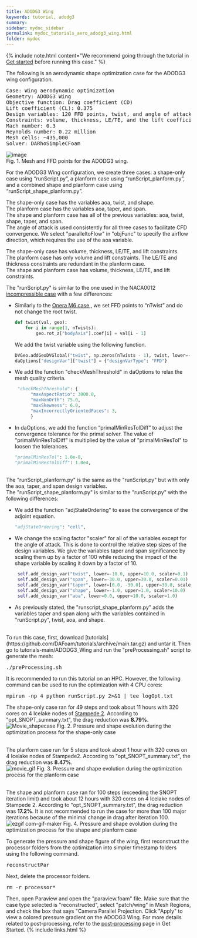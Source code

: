 ```yaml
---
title: ADODG3 Wing
keywords: tutorial, adodg3
summary: 
sidebar: mydoc_sidebar
permalink: mydoc_tutorials_aero_adodg3_wing.html
folder: mydoc
---
```


{% include note.html content="We recommend going through the tutorial in [Get started](mydoc_get_started_download_docker.html) before running this case." %}

The following is an aerodynamic shape optimization case for the ADODG3 wing configuration.

<pre>
Case: Wing aerodynamic optimization 
Geometry: ADODG3 Wing
Objective function: Drag coefficient (CD)
Lift coefficient (CL): 0.375
Design variables: 120 FFD points, twist, and angle of attack for the shape-only case (total: 126).
Constraints: volume, thickness, LE/TE, and the lift coefficient (total number: 764)
Mach number: 0.3
Reynolds number: 0.22 million
Mesh cells: ~435,000
Solver: DARhoSimpleCFoam
</pre>
![image](https://user-images.githubusercontent.com/106775921/184982881-66223c83-2e5b-46c3-b9da-33b5f99795d2.png)<br>
Fig. 1. Mesh and FFD points for the ADODG3 wing.

For the ADODG3 Wing configuration, we create three cases: a shape-only case using “runScript.py”, a planform case using “runScript_planform.py”, and a combined shape and planform case using “runScript_shape_planform.py”.

The shape-only case has the variables aoa, twist, and shape.<br>
The planform case has the variables aoa, taper, and span. <br>
The shape and planform case has all of the previous variables: aoa, twist, shape, taper, and span. <br>
The angle of attack is used consistently for all three cases to facilitate CFD convergence. We select "paralleltoFlow" in "objFunc" to specify the airflow direction, which requires the use of the aoa variable. 
<br>

The shape-only case has volume, thickness, LE/TE, and lift constraints.<br>
The planform case has only volume and lift constraints. The LE/TE and thickness constraints are redundant in the planform case.<br>
The shape and planform case has volume, thickness, LE/TE, and lift constraints. 

The "runScript.py" is similar to the one used in the NACA0012 [incompressible case](mydoc_tutorials_aero_naca0012_incompressible.html) with a few differences:

- Similarly to the [Onera M6 case,](mydoc_tutorials_aero_m6.html), we set FFD points to “nTwist” and do not change the root twist. 

  ```python
  def twist(val, geo):
      for i in range(1, nTwists):
          geo.rot_z["bodyAxis"].coef[i] = val[i - 1]
  ```
  
  We add the twist variable using the following function.

  ```python
  DVGeo.addGeoDVGlobal("twist", np.zeros(nTwists - 1), twist, lower=-10.0, upper=10.0, scale=1.0)
  daOptions["designVar"]["twist"] = {"designVarType": "FFD"}
  ```

- We add the function "checkMeshThreshold" in daOptions to relax the mesh quality criteria.
  ```python
   "checkMeshThreshold": {
        "maxAspectRatio": 3000.0,
        "maxNonOrth": 75.0,
        "maxSkewness": 6.0,
        "maxIncorrectlyOrientedFaces": 3, 
        }
   ```

- In daOptions, we add the function “primalMinResTolDiff” to adjust the convergence tolerance for the primal solver. The value of "primalMinResTolDiff" is multiplied by the value of "primalMinResTol" to loosen the tolerances. 

  ```python
  "primalMinResTol": 1.0e-8,
  "primalMinResTolDiff": 1.0e4,
  ```
  
<br>
The "runScript_planform.py" is the same as the "runScript.py" but with only the aoa, taper, and span design variables. <br>
The "runScript_shape_planform.py" is similar to the "runScript.py" with the following differences:

- We add the function "adjStateOrdering" to ease the convergence of the adjoint equation.
  ```python
  "adjStateOrdering": "cell",
  ```

- We change the scaling factor "scaler" for all of the variables except for the angle of attack. This is done to control the relative step sizes of the design variables. We give the variables taper and span significance by scaling them up by a factor of 100 while reducing the impact of the shape variable by scaling it down by a factor of 10. 

  ```python
   self.add_design_var("twist", lower=-10.0, upper=10.0, scaler=0.1)
   self.add_design_var("span", lower=-30.0, upper=30.0, scaler=0.01)
   self.add_design_var("taper", lower=[0.0, -30.0], upper=30.0, scaler=0.01)
   self.add_design_var("shape", lower=-1.0, upper=1.0, scaler=10.0)
   self.add_design_var("aoa", lower=0.0, upper=10.0, scaler=1.0)
  ```
  
- As previously stated, the "runscript_shape_planform.py" adds the variables taper and span along with the variables contained in "runScript.py", twist, aoa, and shape. 

<br>
To run this case, first, download [tutorials](https://github.com/DAFoam/tutorials/archive/main.tar.gz) and untar it. Then go to tutorials-main/ADODG3_Wing and run the "preProcessing.sh" script to generate the mesh:

<pre>
./preProcessing.sh
</pre>

It is recommended to run this tutorial on an HPC. However, the following command can be used to run the optimization with 4 CPU cores:

<pre>
mpirun -np 4 python runScript.py 2>&1 | tee logOpt.txt
</pre>

The shape-only case ran for 49 steps and took about 11 hours with 320 cores on 4 Icelake nodes of [Stampede 2](https://portal.xsede.org/tacc-stampede2). According to "opt_SNOPT_summary.txt", the drag reduction was **8.79%**. <br>
![Movie_shapecase](https://user-images.githubusercontent.com/106775921/184717033-aba631c2-b29a-4c23-919c-474c5c8db5b2.gif)
Fig. 2. Pressure and shape evolution during the optimization process for the shape-only case<br><br>

The planform case ran for 5 steps and took about 1 hour with 320 cores on 4 Icelake nodes of Stampede2. According to "opt_SNOPT_summary.txt", the drag reduction was **8.47%**. <br>
![movie_gif](https://user-images.githubusercontent.com/106775921/184983955-667beac1-ce20-4a17-8052-db14f946e8dc.gif)
Fig. 3. Pressure and shape evolution during the optimization process for the planform case<br><br>

The shape and planform case ran for 100 steps (exceeding the SNOPT iteration limit) and took about 12 hours with 320 cores on 4 Icelake nodes of Stampede 2. According to "opt_SNOPT_summary.txt", the drag reduction was **17.2%**. It is not recommended to run the case for more than 100 major iterations because of the minimal change in drag after iteration 100. 
![ezgif com-gif-maker](https://user-images.githubusercontent.com/106775921/185023313-5ddebf4c-0efb-431a-8216-a8e9adfe7a74.gif)
Fig. 4. Pressure and shape evolution during the optimization process for the shape and planform case

To generate the pressure and shape figure of the wing, first reconstruct the processor folders from the optimization into simpler timestamp folders using the following command. 
<pre>
reconstructPar
</pre>
Next, delete the processor folders.
<pre>
rm -r processor*
</pre>
Then, open Paraview and open the "paraview.foam" file. Make sure that the case type selected is "reconstructed", select "patch/wing" in Mesh Regions, and check the box that says "Camera Parallel Projection. Click "Apply" to view a colored pressure gradient on the ADODG3 Wing. For more details related to post-processing, refer to the [post-processing](mydoc_get_started_post_processing.html) page in Get Started.
{% include links.html %}


